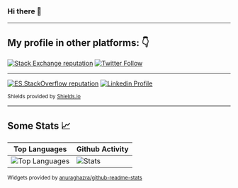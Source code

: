 ### Hi there 👋

---

## My profile in other platforms: 👇

[![Stack Exchange reputation](https://img.shields.io/stackexchange/stackoverflow/r/1030087?logo=stackoverflow&style=for-the-badge&color=%23f48024)](https://stackoverflow.com/users/3022312/jolsalazar)    [![Twitter Follow](https://img.shields.io/twitter/follow/ffflabs?color=%231da1f2&logo=twitter&logoColor=%231da1f2&style=for-the-badge)](https://twitter.com/jolsalazar)

---
[![ES.StackOverflow reputation](https://img.shields.io/stackexchange/es.stackoverflow/r/18376?logo=es.stackoverflow&color=%23edb407&style=for-the-badge)](https://es.stackoverflow.com/users/29359/jolsalazar) [![Linkedin Profile](https://img.shields.io/badge/Linkedin-felipefigueroa-black?labelColor=0077b5&style=for-the-badge&logo=linkedin&color=eeeeee)](https://www.linkedin.com/in/josé-salazar-2205483a/)

<small>Shields provided by  <a href="https://shields.io/">Shields.io</a></small>

 ---

## Some Stats 📈

| Top Languages | Github Activity |
| ----- | -------- | 
| ![Top Languages](https://github-readme-stats-g78ml47k1.vercel.app/api/top-langs/?username=ffflabs&theme=vue&cache_seconds=1800&langs_count=10&layout=compact&hide=CSS,HTML&card_width=250&hide_title=true) | ![Stats](https://github-readme-stats-g78ml47k1.vercel.app/api?username=jolsalazar&hide=stars&show_icons=true&line_height=29&theme=vue&hide_rank=true&label_width=150&hide_title=true&card_width=270) |


<small>Widgets provided by  <a href="https://github.com/anuraghazra/github-readme-stats">anuraghazra/github-readme-stats</a></small>
<!--
**jolsalazar/jolsalazar** is a ✨ _special_ ✨ repository because its `README.md` (this file) appears on your GitHub profile.

Here are some ideas to get you started:

- 🔭 I’m currently working on ...
- 🌱 I’m currently learning ...
- 👯 I’m looking to collaborate on ...
- 🤔 I’m looking for help with ...
- 💬 Ask me about ...
- 📫 How to reach me: ...
- 😄 Pronouns: ...
- ⚡ Fun fact: ...
-->
